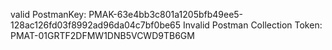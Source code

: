 valid PostmanKey: PMAK-63e4bb3c801a1205bfb49ee5-128ac126fd03f8992ad96da04c7bf0be65
Invalid Postman Collection Token: PMAT-01GRTF2DFMW1DNB5VCWD9TB6GM
